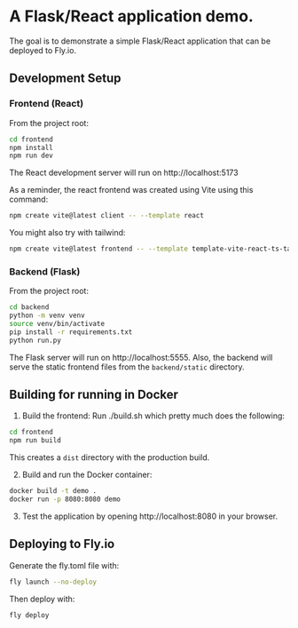 # A Flask/React application demo.

The goal is to demonstrate a simple Flask/React application that can be deployed to Fly.io.

## Development Setup

### Frontend (React)

From the project root:
```bash
cd frontend
npm install
npm run dev
```

The React development server will run on http://localhost:5173

As a reminder, the react frontend was created using Vite using this command:
```bash
npm create vite@latest client -- --template react
```

You might also try with tailwind:
```bash
npm create vite@latest frontend -- --template template-vite-react-ts-tailwind
```

### Backend (Flask)
From the project root:
```bash
cd backend
python -m venv venv
source venv/bin/activate 
pip install -r requirements.txt
python run.py
```

The Flask server will run on http://localhost:5555. Also, the backend will serve the static frontend files from the `backend/static` directory.


## Building for running in Docker

1. Build the frontend: Run ./build.sh which pretty much does the following:
```bash
cd frontend
npm run build
```
This creates a `dist` directory with the production build.

2. Build and run the Docker container:
```bash
docker build -t demo .
docker run -p 8080:8080 demo
```

3. Test the application by opening http://localhost:8080 in your browser.


## Deploying to Fly.io

Generate the fly.toml file with:
```bash
fly launch --no-deploy
```

Then deploy with:
```bash
fly deploy
```
